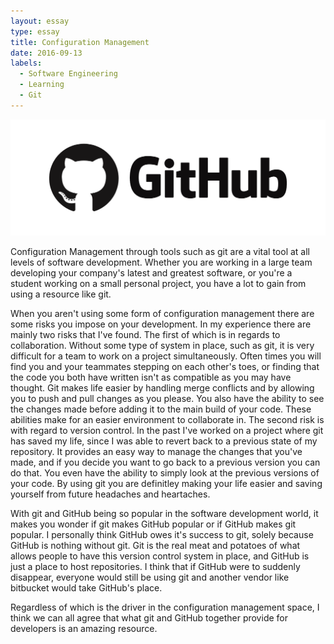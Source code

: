 ```yaml
---
layout: essay
type: essay
title: Configuration Management
date: 2016-09-13
labels:
  - Software Engineering
  - Learning
  - Git
---
```


<img class="ui medium round floated right image" src="../images/github.png">

Configuration Management through tools such as git are a vital tool at all levels of software development. Whether you are working in a large team developing your company's latest and greatest software, or you're a student working on a small personal project, you have a lot to gain from using a resource like git.

When you aren't using some form of configuration management there are some risks you impose on your development. In my experience there are mainly two risks that I've found. The first of which is in regards to collaboration. Without some type of system in place, such as git, it is very difficult for a team to work on a project simultaneously. Often times you will find you and your teammates stepping on each other's toes, or finding that the code you both have written isn't as compatible as you may have thought. Git makes life easier by handling merge conflicts and by allowing you to push and pull changes as you please. You also have the ability to see the changes made before adding it to the main build of your code. These abilities make for an easier environment to collaborate in. The second risk is with regard to version control. In the past I've worked on a project where git has saved my life, since I was able to revert back to a previous state of my repository. It provides an easy way to manage the changes that you've made, and if you decide you want to go back to a previous version you can do that. You even have the ability to simply look at the previous versions of your code. By using git you are definitley making your life easier and saving yourself from future headaches and heartaches.

With git and GitHub being so popular in the software development world, it makes you wonder if git makes GitHub popular or if GitHub makes git popular. I personally think GitHub owes it's success to git, solely because GitHub is nothing without git. Git is the real meat and potatoes of what allows people to have this version control system in place, and GitHub is just a place to host repositories. I think that if GitHub were to suddenly disappear, everyone would still be using git and another vendor like bitbucket would take GitHub's place.

Regardless of which is the driver in the configuration management space, I think we can all agree that what git and GitHub together provide for developers is an amazing resource.
